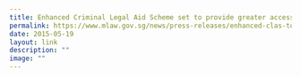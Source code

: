 ```yaml
---
title: Enhanced Criminal Legal Aid Scheme set to provide greater access to justice
permalink: https://www.mlaw.gov.sg/news/press-releases/enhanced-clas-to-provide-greater-access-to-justice/
date: 2015-05-19
layout: link
description: ""
image: ""
---
```

